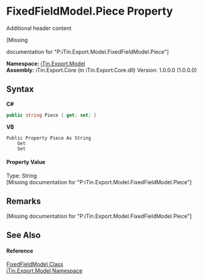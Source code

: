 # FixedFieldModel.Piece Property 
Additional header content 

\[Missing <summary> documentation for "P:iTin.Export.Model.FixedFieldModel.Piece"\]

**Namespace:**&nbsp;<a href="ef57ffcc-e95e-b212-5a46-9aa6f5a3511f">iTin.Export.Model</a><br />**Assembly:**&nbsp;iTin.Export.Core (in iTin.Export.Core.dll) Version: 1.0.0.0 (1.0.0.0)

## Syntax

**C#**<br />
``` C#
public string Piece { get; set; }
```

**VB**<br />
``` VB
Public Property Piece As String
	Get
	Set
```


#### Property Value
Type: String<br />\[Missing <value> documentation for "P:iTin.Export.Model.FixedFieldModel.Piece"\]

## Remarks
\[Missing <remarks> documentation for "P:iTin.Export.Model.FixedFieldModel.Piece"\]

## See Also


#### Reference
<a href="2029c6ae-f5fe-eefa-88c5-233eab4dfff5">FixedFieldModel Class</a><br /><a href="ef57ffcc-e95e-b212-5a46-9aa6f5a3511f">iTin.Export.Model Namespace</a><br />